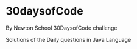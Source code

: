 # 30daysofCode
By Newton School 30DaysofCode challenge



Solutions of the Daily questions in Java Language

